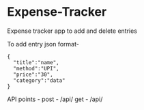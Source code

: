 # Expense-Tracker
Expense tracker app to add and delete entries



To add entry
  json format-
    
    {
      "title":"name",
      "method":"UPI",
      "price":"30",
      "category":"data"
    }
    
    
API points - 
  post - /api/
  get  - /api/
